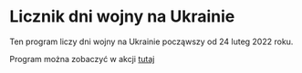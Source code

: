 # Licznik dni wojny na Ukrainie

Ten program liczy dni wojny na Ukrainie począwszy od 24 luteg 2022 roku.

Program można zobaczyć w akcji [tutaj](https://licznik-wojenny.netlify.app/)
